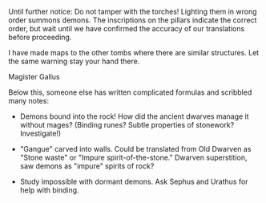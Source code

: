 Until further notice: Do not tamper with the torches! Lighting them in wrong order summons demons. The inscriptions on the pillars indicate the correct order, but wait until we have confirmed the accuracy of our translations before proceeding.

I have made maps to the other tombs where there are similar structures. Let the same warning stay your hand there.

Magister Gallus

Below this, someone else has written complicated formulas and scribbled many notes:

- Demons bound into the rock! How did the ancient dwarves manage it without mages? (Binding runes? Subtle properties of stonework? Investigate!)

- "Gangue" carved into walls. Could be translated from Old Dwarven as "Stone waste" or "Impure spirit-of-the-stone." Dwarven superstition, saw demons as "impure" spirits of rock?

- Study impossible with dormant demons. Ask Sephus and Urathus for help with binding.
